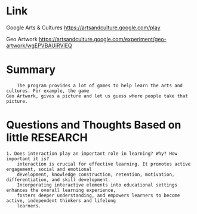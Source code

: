 Link
===============
<p>

Google Arts & Cultures
https://artsandculture.google.com/play

Geo Artwork
https://artsandculture.google.com/experiment/geo-artwork/wgEPVBAUiRVlEQ

</p>

Summary
===============
        The program provides a lot of games to help learn the arts and cultures. For example, the game 
    Geo Artwork, gives a picture and let us guess where people take that picture. 


Questions and Thoughts Based on little RESEARCH
===============
    1. Does interaction play an important role in learning? Why? How important it is? 
        interaction is crucial for effective learning. It promotes active engagement, social and emotional 
        development, knowledge construction, retention, motivation, differentiation, and skill development. 
        Incorporating interactive elements into educational settings enhances the overall learning experience, 
        fosters deeper understanding, and empowers learners to become active, independent thinkers and lifelong 
        learners.
